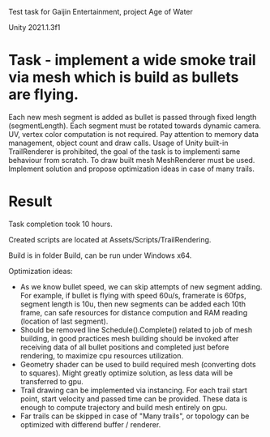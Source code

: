 Test task for Gaijin Entertainment, project Age of Water

Unity 2021.1.3f1

# Task - implement a wide smoke trail via mesh which is build as bullets are flying.
Each new mesh segment is added as bullet is passed through fixed length (segmentLength). Each segment must be rotated towards dynamic camera. UV, vertex color computation is not required. Pay attention to memory data management, object count and draw calls. Usage of Unity built-in TrailRenderer is prohibited, the goal of the task is to implementi same behaviour from scratch. To draw built mesh MeshRenderer must be used. Implement solution and propose optimization ideas in case of many trails.

# Result
Task completion took 10 hours. 

Created scripts are located at Assets/Scripts/TrailRendering.

Build is in folder Build, can be run under Windows x64.

Optimization ideas:
- As we know bullet speed, we can skip attempts of new segment adding. For example, if bullet is flying with speed 60u/s, framerate is 60fps, segment length is 10u, then new segments can be added each 10th frame, can safe resources for distance compution and RAM reading (location of last segment).
- Should be removed line Schedule().Complete() related to job of mesh building, in good practices mesh building should be invoked after receiving data of all bullet positions and completed just before rendering, to maximize cpu resources utilization.
- Geometry shader can be used to build required mesh (converting dots to squares). Might greatly optimize solution, as less data will be transferred to gpu.
- Trail drawing can be implemented via instancing. For each trail start point, start velocity and passed time can be provided. These data is enough to compute trajectory and build mesh entirely on gpu.
- Far trails can be skipped in case of "Many trails", or topology can be optimized with differend buffer / renderer.
